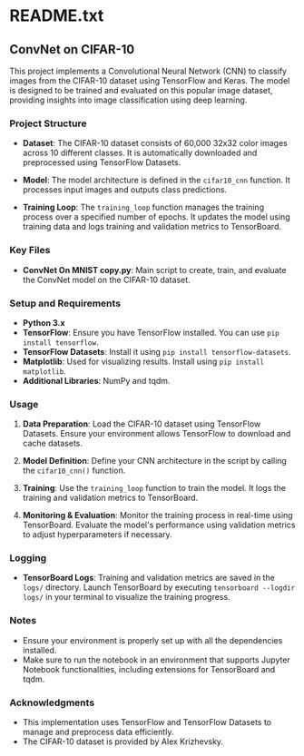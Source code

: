 # README.txt

## ConvNet on CIFAR-10

This project implements a Convolutional Neural Network (CNN) to classify images from the CIFAR-10 dataset using TensorFlow and Keras. The model is designed to be trained and evaluated on this popular image dataset, providing insights into image classification using deep learning.

### Project Structure

- **Dataset**: The CIFAR-10 dataset consists of 60,000 32x32 color images across 10 different classes. It is automatically downloaded and preprocessed using TensorFlow Datasets.

- **Model**: The model architecture is defined in the `cifar10_cnn` function. It processes input images and outputs class predictions.

- **Training Loop**: The `training_loop` function manages the training process over a specified number of epochs. It updates the model using training data and logs training and validation metrics to TensorBoard.

### Key Files

- **ConvNet On MNIST copy.py**: Main script to create, train, and evaluate the ConvNet model on the CIFAR-10 dataset.

### Setup and Requirements

- **Python 3.x**
- **TensorFlow**: Ensure you have TensorFlow installed. You can use `pip install tensorflow`.
- **TensorFlow Datasets**: Install it using `pip install tensorflow-datasets`.
- **Matplotlib**: Used for visualizing results. Install using `pip install matplotlib`.
- **Additional Libraries**: NumPy and tqdm.

### Usage

1. **Data Preparation**: Load the CIFAR-10 dataset using TensorFlow Datasets. Ensure your environment allows TensorFlow to download and cache datasets.

2. **Model Definition**: Define your CNN architecture in the script by calling the `cifar10_cnn()` function.

3. **Training**: Use the `training_loop` function to train the model. It logs the training and validation metrics to TensorBoard.

4. **Monitoring & Evaluation**: Monitor the training process in real-time using TensorBoard. Evaluate the model's performance using validation metrics to adjust hyperparameters if necessary.

### Logging

- **TensorBoard Logs**: Training and validation metrics are saved in the `logs/` directory. Launch TensorBoard by executing `tensorboard --logdir logs/` in your terminal to visualize the training progress.

### Notes

- Ensure your environment is properly set up with all the dependencies installed.
- Make sure to run the notebook in an environment that supports Jupyter Notebook functionalities, including extensions for TensorBoard and tqdm.

### Acknowledgments

- This implementation uses TensorFlow and TensorFlow Datasets to manage and preprocess data efficiently.
- The CIFAR-10 dataset is provided by Alex Krizhevsky.
